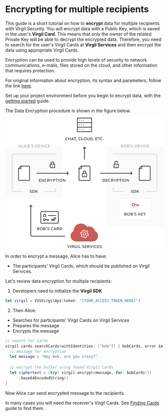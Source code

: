 # Encrypting for multiple recipients

This guide is a short tutorial on how to **encrypt** data for multiple recipients with Virgil Security. You will encrypt data with a Public Key, which is saved in the user's **Virgil Card**. This means that only the owner of the related Private Key will be able to decrypt the encrypted data. Therefore, you need to search for the user's Virgil Cards at **Virgil Services** and then encrypt the data using appropriate Virgil Cards.

Encryption can be used to provide high levels of security to network communications, e-mails, files stored on the cloud, and other information that requires protection.

For original information about encryption, its syntax and parameters, follow the link [here](https://github.com/VirgilSecurity/virgil/blob/wiki/wiki/glossary.md#encryption).

Set up your project environment before you begin to encrypt data, with the [getting started](/documentation-swift/guides/configuration/client-configuration.md) guide.

The Data Encryption procedure is shown in the figure below.

![Virgil Encryption Intro](/documentation-swift/img/Encryption_introduction.png "Data encryption")


In order to encrypt a message, Alice has to have:
 - The participants' Virgil Cards, which should be published on Virgil Services.

Let's review data encryption for multiple recipients:

1. Developers need to initialize the **Virgil SDK**

```swift
let virgil = VSSVirgilApi(token: "[YOUR_ACCESS_TOKEN_HERE]")
```

2. Then Alice:


  -  Searches for participants' Virgil Cards on Virgil Services
  -  Prepares the message
  -  Encrypts the message

  ```swift
  // search for Cards
  virgil.cards.searchCards(withIdentities: ["bob"]) { bobCards, error in
  	// message for encryption
  	let message = "Hey Bob, are you crazy?"

  	// encrypt the buffer using found Virgil Cards
  	let ciphertext = (try! virgil.encrypt(message, for: bobCards!))
  		.base64EncodedString()
  }
  ```

Now Alice can send encrypted message to the recipients.

In many cases you will need the receiver's Virgil Cards. See [Finding Cards](/documentation-swift/guides/virgil-card/finding-card.md) guide to find them.
